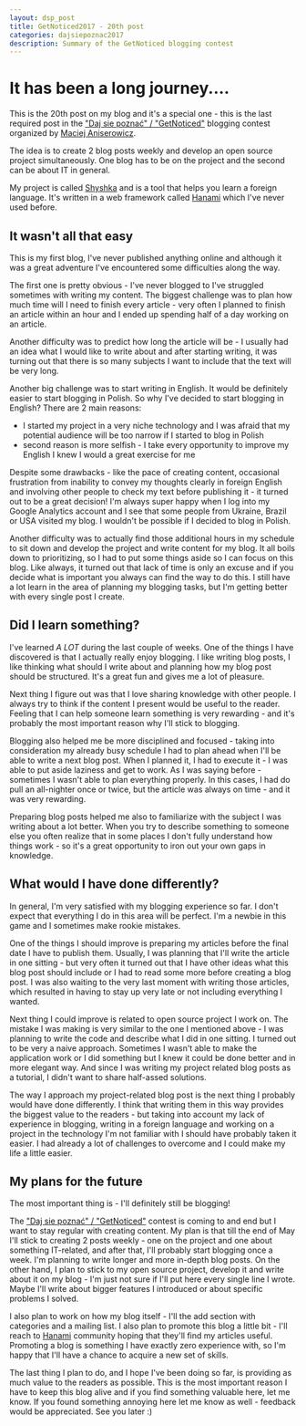 ```yaml
---
layout: dsp_post
title: GetNoticed2017 - 20th post
categories: dajsiepoznac2017
description: Summary of the GetNoticed blogging contest
---
```


# It has been a long journey....

This is the 20th post on my blog and it's a special one - this is the last required post in the ["Daj sie poznać" / "GetNoticed"](http://devstyle.pl/daj-sie-poznac/) blogging contest organized by [Maciej Aniserowicz](http://devstyle.pl). 

The idea is to create 2 blog posts weekly and develop an open source project simultaneously. One blog has to be on the project and the second can be about IT in general.

My project is called [Shyshka](https://github.com/detfis/shyshka) and is a tool that helps you learn a foreign language. It's written in a web framework called [Hanami](http://hanamirb.org/) which I've never used before.

## It wasn't all that easy

This is my first blog, I've never published anything online and although it was a great adventure I've encountered some difficulties along the way.

The first one is pretty obvious - I've never blogged to I've struggled sometimes with writing my content. The biggest challenge was to plan how much time will I need to finish every article - very often I planned to finish an article within an hour and I ended up spending half of a day working on an article.

Another difficulty was to predict how long the article will be - I usually had an idea what I would like to write about and after starting writing, it was turning out that there is so many subjects I want to include that the text will be very long. 

Another big challenge was to start writing in English. It would be definitely easier to start blogging in Polish. So why I've decided to start blogging in English? There are 2 main reasons:
* I started my project in a very niche technology and I was afraid that my potential audience will be too narrow if I started to blog in Polish
* second reason is more selfish - I take every opportunity to improve my English I knew I would a great exercise for me

Despite some drawbacks - like the pace of creating content, occasional frustration from inability to convey my thoughts clearly in foreign English and involving other people to check my text before publishing it - it turned out to be a great decision! I'm always super happy when I log into my Google Analytics account and I see that some people from Ukraine, Brazil or USA visited my blog. I wouldn't be possible if I decided to blog in Polish.

Another difficulty was to actually find those additional hours in my schedule to sit down and develop the project and write content for my blog. It all boils down to prioritizing, so I had to put some things aside so I can focus on this blog. Like always, it turned out that lack of time is only an excuse and if you decide what is important you always can find the way to do this. I still have a lot learn in the area of planning my blogging tasks, but I'm getting better with every single post I create.

## Did I learn something?

I've learned *A LOT* during the last couple of weeks. One of the things I have discovered is that I actually really enjoy blogging. I like writing blog posts, I like thinking what should I write about and planning how my blog post should be structured. It's a great fun and gives me a lot of pleasure.

Next thing I figure out was that I love sharing knowledge with other people. I always try to think if the content I present would be useful to the reader. Feeling that I can help someone learn something is very rewarding - and it's probably the most important reason why I'll stick to blogging.

Blogging also helped me be more disciplined and focused - taking into consideration my already busy schedule I had to plan ahead when I'll be able to write a next blog post. When I planned it, I had to execute it - I was able to put aside laziness and get to work. As I was saying before - sometimes I wasn't able to plan everything properly. In this cases, I had do pull an all-nighter once or twice, but the article was always on time - and it was very rewarding.

Preparing blog posts helped me also to familiarize with the subject I was writing about a lot better. When you try to describe something to someone else you often realize that in some places I don't fully understand how things work - so it's a great opportunity to iron out your own gaps in knowledge.

## What would I have done differently?

In general, I'm very satisfied with my blogging experience so far. I don't expect that everything I do in this area will be perfect. I'm a newbie in this game and I sometimes make rookie mistakes.

One of the things I should improve is preparing my articles before the final date I have to publish them. Usually, I was planning that I'll write the article in one sitting - but very often it turned out that I have other ideas what this blog post should include or I had to read some more before creating a blog post. I was also waiting to the very last moment with writing those articles, which resulted in having to stay up very late or not including everything I wanted.

Next thing I could improve is related to open source project I work on. The mistake I was making is very similar to the one I mentioned above - I was planning to write the code and describe what I did in one sitting. I turned out to be very a naive approach. Sometimes I wasn't able to make the application work or I did something but I knew it could be done better and in more elegant way. And since I was writing my project related blog posts as a tutorial, I didn't want to share half-assed solutions.

The way I approach my project-related blog post is the next thing I probably would have done differently. I think that writing them in this way provides the biggest value to the readers - but taking into account my lack of experience in blogging, writing in a foreign language and working on a project in the technology I'm not familiar with I should have probably taken it easier. I had already a lot of challenges to overcome and I could make my life a little easier. 

## My plans for the future

The most important thing is - I'll definitely still be blogging!

The ["Daj sie poznać" / "GetNoticed"](http://devstyle.pl/daj-sie-poznac/) contest is coming to and end but I want to stay regular with creating content. My plan is that till the end of May I'll stick to creating 2 posts weekly - one on the project and one about something IT-related, and after that, I'll probably start blogging once a week. I'm planning to write longer and more in-depth blog posts. On the other hand, I plan to stick to my open source project, develop it and write about it on my blog - I'm just not sure if I'll put here every single line I wrote. Maybe I'll write about bigger features I introduced or about specific problems I solved.

I also plan to work on how my blog itself - I'll the add section with categories and a mailing list. I also plan to promote this blog a little bit - I'll reach to [Hanami](http://hanamirb.org/) community hoping that they'll find my articles useful. Promoting a blog is something I have exactly zero experience with, so I'm happy that I'll have a chance to acquire a new set of skills.

The last thing I plan to do, and I hope I've been doing so far, is providing as much value to the readers as possible. This is the most important reason I have to keep this blog alive and if you find something valuable here, let me know. If you found something annoying here let me know as well - feedback would be appreciated. See you later :) 